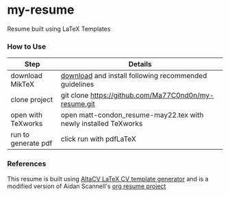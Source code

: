 # my-resume
Resume built using LaTeX Templates

### How to Use

| Step | Details |
| ---  | ---     |
| download MikTeX | [download](https://miktex.org/download) and install following recommended guidelines |
| clone project | git clone https://github.com/Ma77C0nd0n/my-resume.git |
| open with TeXworks | open matt-condon_resume-may22.tex with newly installed TeXworks  |
| run to generate pdf | click run with pdfLaTeX |


### References

This resume is built using [AltaCV LaTeX CV template generator](https://github.com/liantze/AltaCV) and is a modified version of Aidan Scannell's [org resume project](https://github.com/aidanscannell/my-org-resume) 

